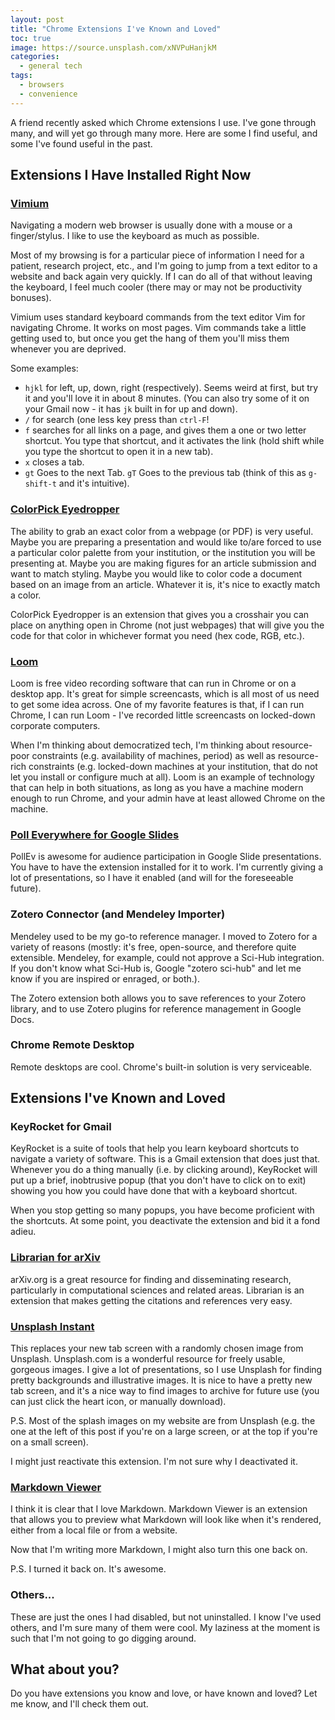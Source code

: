 ```yaml
---
layout: post
title: "Chrome Extensions I've Known and Loved"
toc: true
image: https://source.unsplash.com/xNVPuHanjkM
categories:
  - general tech
tags:
  - browsers
  - convenience
---
```


A friend recently asked which Chrome extensions I use.
I've gone through many, and will yet go through many more.
Here are some I find useful, and some I've found useful in the past.

## Extensions I Have Installed Right Now

### [Vimium](https://chrome.google.com/webstore/detail/vimium/dbepggeogbaibhgnhhndojpepiihcmeb?hl=en)

Navigating a modern web browser is usually done with a mouse or a finger/stylus.
I like to use the keyboard as much as possible.

Most of my browsing is for a particular piece of information I need for a patient, research project, etc.,
and I'm going to jump from a text editor to a website and back again very quickly.
If I can do all of that without leaving the keyboard, I feel much cooler (there may or may not be productivity bonuses).

Vimium uses standard keyboard commands from the text editor Vim for navigating Chrome.
It works on most pages.
Vim commands take a little getting used to,
but once you get the hang of them you'll miss them
whenever you are deprived.

Some examples:
- `hjkl` for left, up, down, right (respectively). Seems weird at first, but try it and you'll love it in about 8 minutes. (You can also try some of it on your Gmail now - it has `jk` built in for up and down).
- `/` for search (one less key press than `ctrl-F`!
- `f` searches for all links on a page, and gives them a one or two letter shortcut. You type that shortcut, and it activates the link (hold shift while you type the shortcut to open it in a new tab).
- `x` closes a tab.
- `gt` Goes to the next Tab. `gT` Goes to the previous tab (think of this as `g-shift-t` and it's intuitive).

### [ColorPick Eyedropper](https://chrome.google.com/webstore/detail/colorpick-eyedropper/ohcpnigalekghcmgcdcenkpelffpdolg?hl=en)

The ability to grab an exact color from a webpage (or PDF) is very useful.
Maybe you are preparing a presentation and would like to/are forced to use a particular color palette from your institution, or the institution you will be presenting at.
Maybe you are making figures for an article submission and want to match styling.
Maybe you would like to color code a document based on an image from an article.
Whatever it is, it's nice to exactly match a color.

ColorPick Eyedropper is an extension that gives you a crosshair you can place on anything open in Chrome (not just webpages)
that will give you the code for that color in whichever format you need
(hex code, RGB, etc.).

### [Loom](https://www.loom.com/)

Loom is free video recording software that can run in Chrome or on a desktop app.
It's great for simple screencasts, which is all most of us need to get some idea across.
One of my favorite features is that, if I can run Chrome, I can run Loom - I've recorded little screencasts on locked-down corporate computers.

When I'm thinking about democratized tech,
I'm thinking about resource-poor constraints
(e.g. availability of machines, period)
as well as resource-rich constraints
(e.g. locked-down machines at your institution,
that do not let you install or configure much at all).
Loom is an example of technology that can help in both situations,
as long as you have a machine modern enough to run Chrome,
and your admin have at least allowed Chrome on the machine.


### [Poll Everywhere for Google Slides](https://www.polleverywhere.com/app/google-slides/chrome)

PollEv is awesome for audience participation in Google Slide presentations.
You have to have the extension installed for it to work.
I'm currently giving a lot of presentations, so I have it enabled
(and will for the foreseeable future).

### Zotero Connector (and Mendeley Importer)

Mendeley used to be my go-to reference manager.
I moved to Zotero for a variety of reasons
(mostly: it's free, open-source, and therefore quite extensible.
Mendeley, for example, could not approve a Sci-Hub integration.
If you don't know what Sci-Hub is, Google "zotero sci-hub" and let me know if you are inspired or enraged, or both.).

The Zotero extension both allows you to save references to your Zotero library,
and to use Zotero plugins for reference management in Google Docs.

### Chrome Remote Desktop

Remote desktops are cool. Chrome's built-in solution is very serviceable.

## Extensions I've Known and Loved

### KeyRocket for Gmail

KeyRocket is a suite of tools that help you learn keyboard shortcuts to navigate a variety of software.
This is a Gmail extension that does just that.
Whenever you do a thing manually (i.e. by clicking around),
KeyRocket will put up a brief, inobtrusive popup
(that you don't have to click on to exit)
showing you how you could have done that with a keyboard shortcut.

When you stop getting so many popups, you have become proficient with the shortcuts. At some point, you deactivate the extension and bid it a fond adieu.

### [Librarian for arXiv](https://blogs.cornell.edu/arxiv/2017/09/28/arxiv-developer-spotlight-librarian-from-fermats-library/)

arXiv.org is a great resource for finding and disseminating
research, particularly in computational sciences and related areas.
Librarian is an extension that makes getting the citations and references very easy.

### [Unsplash Instant](https://chrome.google.com/webstore/detail/unsplash-instant/pejkokffkapolfffcgbmdmhdelanoaih?hl=en)

This replaces your new tab screen with a randomly chosen image from Unsplash.
Unsplash.com is a wonderful resource for freely usable, gorgeous images.
I give a lot of presentations, so I use Unsplash for finding pretty backgrounds and illustrative images.
It is nice to have a pretty new tab screen, and it's a nice way to find images to archive for future use (you can just click the heart icon, or manually download).

P.S. Most of the splash images on my website are from Unsplash (e.g. the one at the left of this post if you're on a large screen, or at the top if you're on a small screen).

I might just reactivate this extension. I'm not sure why I deactivated it.

### [Markdown Viewer](https://chrome.google.com/webstore/detail/markdown-viewer/ckkdlimhmcjmikdlpkmbgfkaikojcbjk?hl=en)

I think it is clear that I love Markdown.
Markdown Viewer is an extension that allows you to preview
what Markdown will look like when it's rendered,
either from a local file or from a website.

Now that I'm writing more Markdown, I might also turn this one back on.

P.S. I turned it back on. It's awesome.

### Others...

These are just the ones I had disabled, but not uninstalled.
I know I've used others, and I'm sure many of them were cool.
My laziness at the moment is such that I'm not going to go digging around.

## What about you?

Do you have extensions you know and love, or have known and loved?
Let me know, and I'll check them out.
